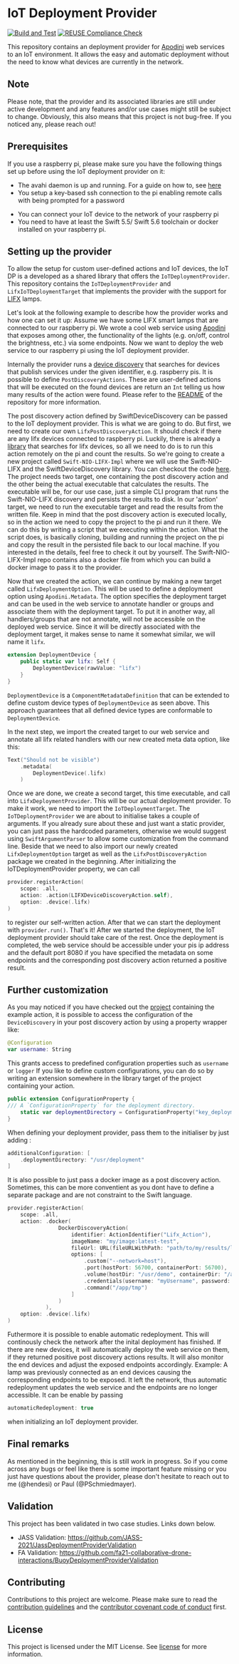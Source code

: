 <!--

This source file is part of the Apodini Template open source project

SPDX-FileCopyrightText: 2021 Paul Schmiedmayer and the project authors (see CONTRIBUTORS.md) <paul.schmiedmayer@tum.de>

SPDX-License-Identifier: MIT

-->

# IoT Deployment Provider

[![Build and Test](https://github.com/Apodini/ApodiniIoTDeploymentProvider/actions/workflows/build-and-test.yml/badge.svg)](https://github.com/Apodini/ApodiniIoTDeploymentProvider/actions/workflows/build-and-test.yml) [![REUSE Compliance Check](https://github.com/Apodini/ApodiniIoTDeploymentProvider/actions/workflows/reuseaction.yml/badge.svg)](https://github.com/Apodini/ApodiniIoTDeploymentProvider/actions/workflows/reuseaction.yml)

This repository contains an deployment provider for [Apodini](https://github.com/Apodini/Apodini) web services to an IoT environment. It allows the easy and automatic deployment without the need to know what devices are currently in the network.  

## Note
Please note, that the provider and its associated libraries are still under active development and any features and/or use cases might still be subject to change. Obviously, this also means that this project is not bug-free. If you noticed any, please reach out!

## Prerequisites
If you use a raspberry pi, please make sure you have the following things set up before using the IoT deployment provider on it:

 - The avahi daemon is up and running. For a guide on how to, see [here](https://www.raspberrypi.org/forums/viewtopic.php?t=267113) 
 - You setup a key-based ssh connection to the pi enabling remote calls with being prompted for a password
 <!-- - You setup the pi as a stand-alone WAP. For a guide on how to, refer to  the official raspberry pi docs. -->
 - You can connect your IoT device to the network of your raspberry pi
 - You need to have at least the Swift 5.5/ Swift 5.6 toolchain or docker installed on your raspberry pi.

## Setting up the provider
To allow the setup for custom user-defined actions and IoT devices, the IoT DP is a developed as a shared library that offers the `IoTDeploymentProvider`. This repository contains the `IoTDeploymentProvider` and `LifxIoTDeploymentTarget` that implements the provider with the support for [LIFX](https://www.lifx.com) lamps.

Let's look at the following example to describe how the provider works and how one can set it up: Assume we have some LIFX smart lamps that are connected to our raspberry pi. We wrote a cool web service using [Apodini](https://github.com/Apodini/Apodini) that exposes among other, the functionality of the lights (e.g. on/off, control the brightness, etc.) via some endpoints. Now we want to deploy the web service to our raspberry pi using the IoT deployment provider.  

Internally the provider runs a [device discovery](https://github.com/Apodini/SwiftDeviceDiscovery) that searches for devices that publish services under the given identifier, e.g. raspberry pis. It is possible to define `PostDiscoveryActions`. These are user-defined actions that will be executed on the found devices are return an `Int` telling us how many results of the action were found. Please refer to the [README](https://github.com/Apodini/SwiftDeviceDiscovery/blob/master/README.md) of the repository for more information.  

The post discovery action defined by SwiftDeviceDiscovery can be passed to the IoT deployment provider. This is what we are going to do. But first, we need to create our own `LifxPostDiscoveryAction`. It should check if there are any lifx devices connected to raspberry pi. Luckily, there is already a [library](https://github.com/PSchmiedmayer/Swift-NIO-LIFX) that searches for lifx devices, so all we need to do is to run this action remotely on the pi and count the results. So we're going to create a new project called `Swift-NIO-LIFX-Impl` where we will use the Swift-NIO-LIFX and the SwiftDeviceDiscovery library. You can checkout the code [here](https://github.com/Apodini/Swift-NIO-LIFX-Impl). The project needs two target, one containing the post discovery action and the other being the actual executable that calculates the results. 
The executable will be, for our use case, just a simple CLI program that runs the Swift-NIO-LIFX discovery and persists the results to disk.
In our 'action' target, we need to run the executable target and read the results from the written file. Keep in mind that the post discovery action is executed locally, so in the action we need to copy the project to the pi and run it there. We can do this by writing a script that we executing within the action. What the script does, is basically cloning, building and running the project on the pi and copy the result in the persisted file back to our local machine. 
If you interested in the details, feel free to check it out by yourself. The Swift-NIO-LIFX-Impl repo contains also a docker file from which you can build a docker image to pass it to the provider.

Now that we created the action, we can continue by making a new target called `LifxDeploymentOption`. This will be used to define a deployment option using `Apodini.Metadata`. The option specifies the deployment target and can be used in the web service to annotate handler or groups and associate them with the deployment target. To put it in another way, all handlers/groups that are not annotate, will not be accessible on the deployed web service. Since it will be directly associated with the deployment target, it makes sense to name it somewhat similar, we will name it `lifx`. 
```swift
extension DeploymentDevice {
    public static var lifx: Self {
        DeploymentDevice(rawValue: "lifx")
    }
}
```
`DeploymentDevice` is a `ComponentMetadataDefinition` that can be extended to define custom device types of `DeploymentDevice` as seen above. This approach guarantees that all defined device types are conformable to `DeploymentDevice`.

In the next step, we import the created target to our web service and annotate all lifx related handlers with our new created meta data option, like this:
```swift
Text("Should not be visible")
    .metadata(
        DeploymentDevice(.lifx)
    )
```

Once we are done, we create a second target, this time executable, and call into `LifxDeploymentProvider`. This will be our actual deployment provider. To make it work, we need to import the `IoTDeploymentTarget`. The `IoTDeploymentProvider` we are about to initialise takes a couple of arguments. If you already sure about these and just want a static provider, you can just pass the hardcoded parameters, otherwise we would suggest using `SwiftArgumentParser` to allow some customization from the command line.
Beside that we need to also import our newly created `LifxDeploymentOption` target as well as the `LifxPostDiscoveryAction` package we created in the beginning.
After initializing the IoTDeploymentProvider property, we can call 
```swift
provider.registerAction(
    scope: .all, 
    action: .action(LIFXDeviceDiscoveryAction.self), 
    option: .device(.lifx)
)
```
to register our self-written action. After that we can start the deployment with `provider.run()`. 
That's it! After we started the deployment, the IoT deployment provider should take care of the rest. Once the deployment is completed, the web service should be accessible under your pis ip address and the default port 8080 if you have specified the metadata on some endpoints and the corresponding post discovery action returned a positive result.

## Further customization

As you may noticed if you have checked out the [project](https://github.com/Apodini/Swift-NIO-LIFX-Impl) containing the example action, it is possible to access the configuration of the `DeviceDiscovery` in your post discovery action by using a property wrapper like:
```swift
@Configuration
var username: String
```
This grants access to predefined configuration properties such as `username` or `logger`
If you like to define custom configurations, you can do so by writing an extension somewhere in the library target of the project containing your action. 
```swift
public extension ConfigurationProperty {
/// A `ConfigurationProperty` for the deployment directory.
    static var deploymentDirectory = ConfigurationProperty("key_deploymentDirectory")
}
```
When defining your deployment provider, pass them to the initialiser by just adding :
```swift
additionalConfiguration: [
    .deploymentDirectory: "/usr/deployment"
]
```

It is also possible to just pass a docker image as a post discovery action. Sometimes, this can be more conventient as you dont have to define a separate package and are not constraint to the Swift language.
```swift
provider.registerAction(
    scope: .all, 
    action: .docker(
                DockerDiscoveryAction(
                    identifier: ActionIdentifier("Lifx_Action"),
                    imageName: "my/image:latest-test",
                    fileUrl: URL(fileURLWithPath: "path/to/my/results/lifx_results.json"),
                    options: [
                        .custom("--network=host"),
                        .port(hostPort: 56700, containerPort: 56700),
                        .volume(hostDir: "/usr/demo", containerDir: "/app/tmp"),
                        .credentials(username: "myUsername", password: "myPassword"),
                        .command("/app/tmp")
                    ]
                )
            ),
    option: .device(.lifx)
)
```

Futhermore it is possible to enable automatic redeployment. This will continously check the network after the inital deployment has finished. If there are new devices, it will automatically deploy the web service on them, if they returned positive post discovery actions results. It will also monitor the end devices and adjust the exposed endpoints accordingly. Example: A lamp was previously connected as an end devices causing the corresponding endpoints to be exposed. It left the network, thus automatic redeployment updates the web service and the endpoints are no longer accessible. It can be enable by passing
```swift
automaticRedeployment: true
``` 
when initializing an IoT deployment provider.

## Final remarks
As mentioned in the beginning, this is still work in progress. So if you come across any bugs or feel like there is some important feature missing or you just have questions about the provider, please don't hesitate to reach out to me (@hendesi) or Paul (@PSchmiedmayer).  

## Validation
This project has been validated in two case studies. Links down below.
- JASS Validation: https://github.com/JASS-2021/JassDeploymentProviderValidation
- FA Validation: https://github.com/fa21-collaborative-drone-interactions/BuoyDeploymentProviderValidation

## Contributing
Contributions to this project are welcome. Please make sure to read the [contribution guidelines](https://github.com/Apodini/.github/blob/main/CONTRIBUTING.md) and the [contributor covenant code of conduct](https://github.com/Apodini/.github/blob/main/CODE_OF_CONDUCT.md) first.

## License 
This project is licensed under the MIT License. See [license](https://github.com/Apodini/ApodiniIoTDeploymentProvider/blob/develop/LICENSES/MIT.txt) for more information.
